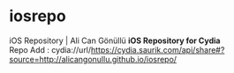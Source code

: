# iosrepo
iOS Repository | Ali Can Gönüllü
<b>iOS Repository for Cydia</b><br>
Repo Add : cydia://url/https://cydia.saurik.com/api/share#?source=http://alicangonullu.github.io/iosrepo/
